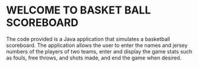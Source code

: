 
# WELCOME TO BASKET BALL SCOREBOARD

The code provided is a Java application that simulates a basketball scoreboard. The application allows the user to enter the names and jersey numbers of the players of two teams, enter and display the game stats such as fouls, free throws, and shots made, and end the game when desired.
